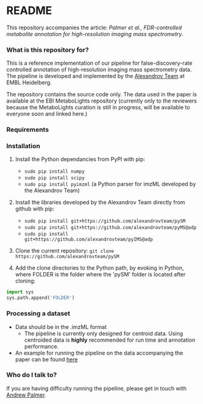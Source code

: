 # README #

This repository accompanies the article: *Palmer et al., FDR-controlled metabolite annotation for high-resolution imaging mass spectrometry*. 


### What is this repository for? ###

This is a reference implementation of our pipeline for false-discovery-rate controlled annotation of high-resolution imaging mass spectrometry data. The pipeline is developed and implemented by the [Alexandrov Team](http://www.embl.de/research/units/scb/alexandrov/) at EMBL Heidelberg.

The repository contains the source code only. The data used in the paper is available at the EBI MetaboLights repository (currently only to the reviewers because the MetaboLights curation is still in progress, will be available to everyone soon and linked here.)

### Requirements ###

### Installation ###

1. Install the Python dependancies from PyPI with pip: 
    * ``` sudo pip install numpy ```
    * ``` sudo pip install scipy ```
    * ``` sudo pip install pyimzml ``` (a Python parser for imzML developed by the Alexandrov Team)

2. Install the libraries developed by the Alexandrov Team directly from github with pip:
    * ``` sudo pip install git+https://github.com/alexandrovteam/pySM ```
    * ``` sudo pip install git+https://github.com/alexandrovteam/pyMS@adp ```
    * ``` sudo pip install git+https://github.com/alexandrovteam/pyIMS@adp ```

3. Clone the current repository:
    ``` git clone https://github.com/alexandrovteam/pySM ```

4. Add the clone directories to the Python path, by evoking in Python, where FOLDER is the folder where the 'pySM' folder is located after cloning:

```python
import sys
sys.path.append('FOLDER')
```

### Processing a dataset ###
* Data should be in the .imzML format
    * The pipeline is currently only designed for centroid data. Using centroided data is **highly** recommended for run time and annotation performance.
* An example for running the pipeline on the data accompanying the paper can be found [here](https://github.com/alexandrovteam/pySM/tree/master/pySM/example)

### Who do I talk to? ###
If you are having difficulty running the pipeline, please get in touch with [Andrew Palmer](andrew.palmer@embl.de).

